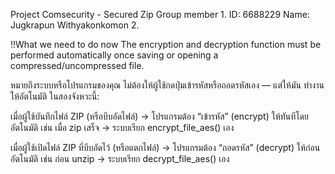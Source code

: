 Project Comsecurity - Secured Zip
Group member
    1. ID: 6688229  Name: Jugkrapun Withyakonkomon
    2.

!!What we need to do now
The encryption and decryption function must be performed automatically once saving or opening a compressed/uncompressed file.

หมายถึงระบบหรือโปรแกรมของคุณ ไม่ต้องให้ผู้ใช้กดปุ่มเข้ารหัสหรือถอดรหัสเอง —
แต่ให้มัน ทำงานให้อัตโนมัติ ในสองจังหวะนี้:

เมื่อผู้ใช้บันทึกไฟล์ ZIP (หรือบีบอัดไฟล์)
→ โปรแกรมต้อง “เข้ารหัส” (encrypt) ให้ทันทีโดยอัตโนมัติ
เช่น เมื่อ zip เสร็จ → ระบบเรียก encrypt_file_aes() เอง

เมื่อผู้ใช้เปิดไฟล์ ZIP ที่บีบอัดไว้ (หรือแตกไฟล์)
→ โปรแกรมต้อง “ถอดรหัส” (decrypt) ให้ก่อนอัตโนมัติ
เช่น ก่อน unzip → ระบบเรียก decrypt_file_aes() เอง